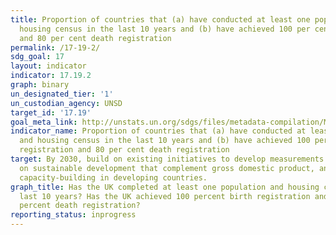 ```yaml
---
title: Proportion of countries that (a) have conducted at least one population and
  housing census in the last 10 years and (b) have achieved 100 per cent birth registration
  and 80 per cent death registration
permalink: /17-19-2/
sdg_goal: 17
layout: indicator
indicator: 17.19.2
graph: binary
un_designated_tier: '1'
un_custodian_agency: UNSD
target_id: '17.19'
goal_meta_link: http://unstats.un.org/sdgs/files/metadata-compilation/Metadata-Goal-17.pdf
indicator_name: Proportion of countries that (a) have conducted at least one population
  and housing census in the last 10 years and (b) have achieved 100 per cent birth
  registration and 80 per cent death registration
target: By 2030, build on existing initiatives to develop measurements of progress
  on sustainable development that complement gross domestic product, and support statistical
  capacity-building in developing countries.
graph_title: Has the UK completed at least one population and housing census in the
  last 10 years? Has the UK achieved 100 percent birth registration and at least 80
  percent death registration?
reporting_status: inprogress
---
```

